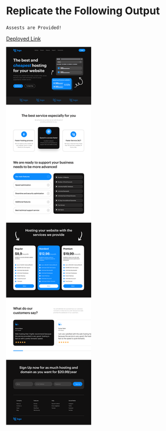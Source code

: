 # Replicate the Following Output

`Assests are Provided!`

[Deployed Link](https://siddharth-hosting-site-landing.netlify.app/)

![Project 2](./Hosting%20Landing%20Page.png)
